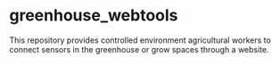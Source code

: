 # greenhouse_webtools

This repository provides controlled environment agricultural workers to connect sensors in the greenhouse or grow spaces through a website.
